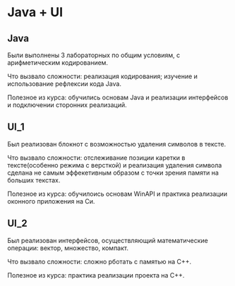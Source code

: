 # Java + UI
## Java

Были выполнены 3 лабораторных по общим условиям, с арифметическим кодированием.

Что вызвало сложности: реализация кодирования; изучение и использование рефлексии кода Java.

Полезное из курса: обучились основам Java и реализации интерфейсов и подключении сторонних реализаций.

## UI_1

Был реализован блокнот с возможностью удаления символов в тексте.

Что вызвало сложности: отслеживание позиции каретки в тексте(особенно режима с версткой) и реализация удаления символа сделана не самым эффекетивным образом с точки зрения памяти на больших текстах.

Полезное из курса: обучилоись основам WinAPI и практика реализации оконного приложения на Си.

## UI_2

Был реализован интерфейсов, осуществляющий математические операции: вектор, множество, компакт.

Что вызвало сложности: сложно рботать с памятью на C++.

Полезное из курса: практика реализации проекта на C++.